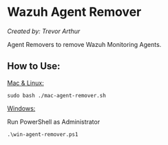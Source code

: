 # Wazuh Agent Remover
*Created by: Trevor Arthur*

Agent Removers to remove Wazuh Monitoring Agents.



## How to Use:

<ins>Mac & Linux:</ins>

	sudo bash ./mac-agent-remover.sh


<ins>Windows:</ins>

Run PowerShell as Administrator

	.\win-agent-remover.ps1


